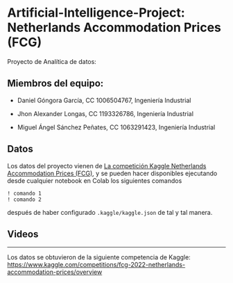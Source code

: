 # Artificial-Intelligence-Project: Netherlands Accommodation Prices (FCG)
Proyecto de Analítica de datos: 

## Miembros del equipo: 

- Daniel Góngora García, CC 1006504767, Ingeniería Industrial  

- Jhon Alexander Longas, CC 1193326786, Ingeniería Industrial 

- Miguel Ángel Sánchez Peñates, CC 1063291423, Ingeniería Industrial 


## Datos

Los datos del proyecto vienen de [La competición Kaggle Netherlands Accommodation Prices (FCG)](https://kaggle.com/competitions/fcg-2022-netherlands-accommodation-prices), y se pueden hacer disponibles ejecutando desde cualquier notebook en Colab los siguientes comandos

    ! comando 1
    ! comando 2
    
después de haber configurado `.kaggle/kaggle.json` de tal y tal manera.

## Videos

________________________________________________
Los datos se obtuvieron de la siguiente competencia de Kaggle: https://www.kaggle.com/competitions/fcg-2022-netherlands-accommodation-prices/overview
